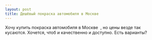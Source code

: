 ```yaml
---
layout: post 
title: Дешёвый покраска автомобиля в Москве ‌ ‌ 
--- 
```

Хочу купить покраска автомобиля в Москве ‌ ‌, но цены везде так кусаются. Хочется, чтоб и качественно и доступно. Есть варианты?